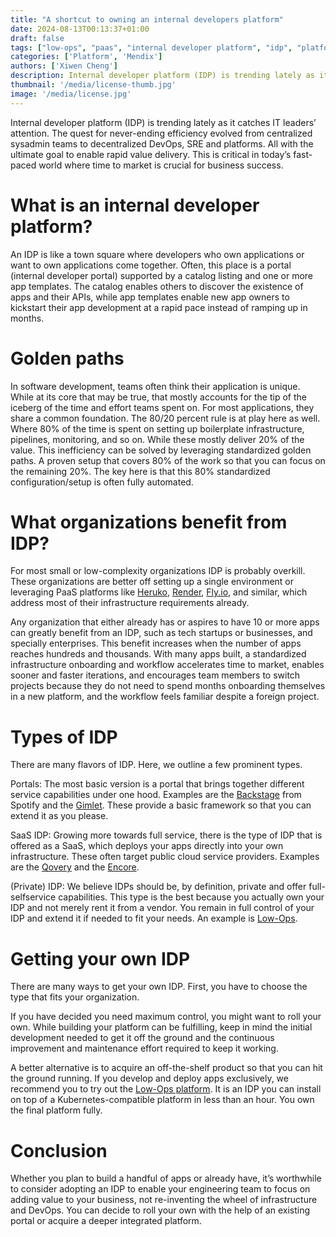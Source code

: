 ```yaml
---
title: "A shortcut to owning an internal developers platform"
date: 2024-08-13T00:13:37+01:00
draft: false
tags: ["low-ops", "paas", "internal developer platform", "idp", "platform", "portal", "saas", "private idp"]
categories: ['Platform', 'Mendix']
authors: ['Xiwen Cheng']
description: Internal developer platform (IDP) is trending lately as it catches IT leaders’ attention. The quest for never-ending efficiency evolved from centralized sysadmin teams to decentralized DevOps, SRE and platforms. All with the ultimate goal to enable rapid value delivery. This is critical in today’s fast-paced world where time to market is crucial for business success.
thumbnail: '/media/license-thumb.jpg'
image: '/media/license.jpg'
---
```


Internal developer platform (IDP) is trending lately as it catches IT leaders’ attention. The quest for never-ending efficiency evolved from centralized sysadmin teams to decentralized DevOps, SRE and platforms. All with the ultimate goal to enable rapid value delivery. This is critical in today’s fast-paced world where time to market is crucial for business success.

What is an internal developer platform?
==

An IDP is like a town square where developers who own applications or want to own applications come together. Often, this place is a portal (internal developer portal) supported by a catalog listing and one or more app templates. The catalog enables others to discover the existence of apps and their APIs, while app templates enable new app owners to kickstart their app development at a rapid pace instead of ramping up in months.

Golden paths
==

In software development, teams often think their application is unique. While at its core that may be true, that mostly accounts for the tip of the iceberg of the time and effort teams spent on.
For most applications, they share a common foundation. The 80/20 percent rule is at play here as well. Where 80% of the time is spent on setting up boilerplate infrastructure, pipelines, monitoring, and so on. While these mostly deliver 20% of the value. This inefficiency can be solved by leveraging standardized golden paths. A proven setup that covers 80% of the work so that you can focus on the remaining 20%. The key here is that this 80% standardized configuration/setup is often fully automated.

What organizations benefit from IDP?
==

For most small or low-complexity organizations IDP is probably overkill. These organizations  are better off  setting up a single environment or leveraging  PaaS platforms like [Heruko](https://heroku.com), [Render](https://render.com), [Fly.io](https://fly.io), and similar, which address most of their infrastructure requirements already.

Any organization that either already has or aspires to have 10 or more apps can greatly benefit from an IDP, such as tech startups or businesses, and specially enterprises. This benefit increases when the number of apps reaches hundreds and thousands. With many apps built, a standardized infrastructure onboarding and workflow accelerates time to market, enables sooner and faster iterations, and encourages team members to switch projects because they do not need to spend months onboarding themselves in a new platform, and the workflow feels familiar despite a foreign project.

Types of IDP
==

There are many flavors of IDP. Here, we outline a few prominent types.

Portals: The most basic version is a portal that brings together different service capabilities under one hood. Examples are the [Backstage](https://backstage.io) from Spotify and the [Gimlet](https://gimlet.io). These provide a basic framework so that you can extend it as you please.

SaaS IDP: Growing more towards full service, there is the type of IDP that is offered as a SaaS, which deploys your apps directly into your own infrastructure. These often target public cloud service providers. Examples are the [Qovery](https://qovery.com) and the [Encore](https://encore.dev).

(Private) IDP: We believe IDPs should be, by definition, private and offer full-selfservice capabilities. This type is the best because you actually own your IDP and not merely rent it from a vendor. You remain in full control of your IDP and extend it if needed to fit your needs. An example is [Low-Ops](https://low-ops.com).

Getting your own IDP
==

There are many ways to get your own IDP. First, you have to choose the type that fits your organization.

If you have decided you need maximum control, you might want to roll your own. While building your platform can be fulfilling, keep in mind the initial development needed to get it off the ground and the continuous improvement and maintenance effort required to keep it working.

A better alternative is to acquire an off-the-shelf product so that you can hit the ground running. If you develop and deploy apps exclusively, we recommend you to try out the [Low-Ops platform](https://low-ops.com). It is an IDP you can install on top of a Kubernetes-compatible platform in less than an hour. You own the final platform fully.

Conclusion
==

Whether you plan to build a handful of apps or already have, it’s worthwhile to consider adopting an IDP to enable your engineering team to focus on adding value to your business, not re-inventing the wheel of infrastructure and DevOps.
You can decide to roll your own with the help of an existing portal or acquire a deeper integrated platform.
